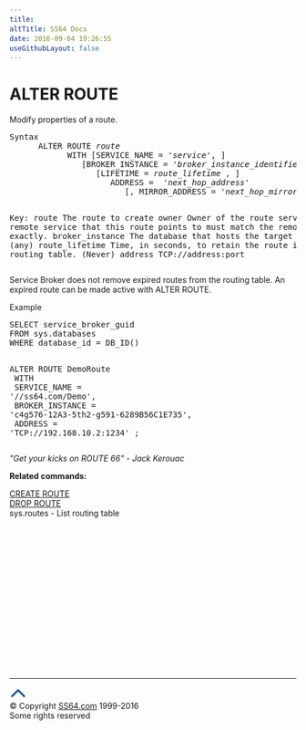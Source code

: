 ```yaml
---
title:
altTitle: SS64 Docs
date: 2016-09-04 19:26:55
useGithubLayout: false
---
```

<!-- #BeginLibraryItem "/Library/head_sql.lbi" --><!-- #EndLibraryItem --><h1>ALTER ROUTE</h1>
<p>Modify properties of a route. </p>
<pre>Syntax
      ALTER ROUTE <i>route</i> 
            WITH [SERVICE_NAME = '<i>service</i>', ]
               [BROKER_INSTANCE = '<i>broker_instance_identifier</i>' , ]
                  [LIFETIME = <i>route_lifetime</i> , ]
                     ADDRESS =  '<i>next_hop_address</i>'
                        [, MIRROR_ADDRESS = '<i>next_hop_mirror_address</i>' ] [; ]
	  
Key:
   route           The route to create
   owner           Owner of the route
   service         The remote service that this route points to
                   must match the remote name exactly.
   broker_instance The database that hosts the target service. (any)
   route_lifetime  Time, in seconds, to retain the route in the routing table. (Never)
   address         TCP://address:port
</pre>
<p>  Service Broker does not remove expired routes from the routing table. An expired route can be made active with ALTER ROUTE.</p>
<p>Example</p>
<pre>SELECT service_broker_guid<br>FROM sys.databases<br>WHERE database_id = DB_ID()

ALTER ROUTE DemoRoute<br>    WITH<br>    SERVICE_NAME = '//ss64.com/Demo',<br>    BROKER_INSTANCE = 'c4g576-12A3-5th2-g591-6289B56C1E735',<br>    ADDRESS = 'TCP://192.168.10.2:1234' ;</pre>
<p class="quote"><i>"Get your kicks on ROUTE 66" - Jack Kerouac</i></p>
<p><b>Related commands:</b></p>
<p>  <a href="route_c.html">CREATE ROUTE</a><br>
  <a href="route_d.html">DROP ROUTE</a>  <br>
  sys.routes - List routing table</p><!-- #BeginLibraryItem "/Library/foot_sql.lbi" --><p>
<!-- ss64-sql -->
<ins class="adsbygoogle" style="display:inline-block;width:300px;height:250px" data-ad-client="ca-pub-6140977852749469" data-ad-slot="6953563613"></ins>
<script>
(adsbygoogle = window.adsbygoogle || []).push({});
</script></p>
<hr>
<div id="bl" class="footer"><a href="route_a.html#"><img src="../images/top.png" width="30" height="22" alt="Back to the Top"></a></div>
<div id="br" class="footer, tagline">© Copyright <a href="http://ss64.com/">SS64.com</a> 1999-2016<br>
Some rights reserved</div><!-- #EndLibraryItem -->

